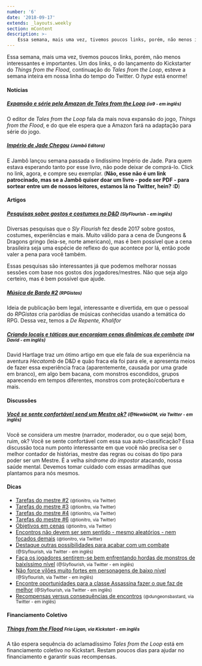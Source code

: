 ```yaml
---
number: '6'
date: '2018-09-17'
extends: _layouts.weekly
section: mContent
description: >-
    Essa semana, mais uma vez, tivemos poucos links, porém, não menos interessantes e importantes. Um dos links, o do lançamento do Kickstarter do *Things from the Flood*, continuação do *Tales from the Loop*, esteve a semana inteira em nossa linha do tempo do Twitter. O *hype* está enorme!
---
```


Essa semana, mais uma vez, tivemos poucos links, porém, não menos interessantes e importantes. Um dos links, o do lançamento do Kickstarter do *Things from the Flood*, continuação do *Tales from the Loop*, esteve a semana inteira em nossa linha do tempo do Twitter. O *hype* está enorme!

#### Notícias

##### [Expansão e série pela Amazon de Tales from the Loop] <small>(io9 - em inglês)</small>
O editor de *Tales from the Loop* fala da mais nova expansão do jogo, *Things from the Flood*, e do que ele espera que a Amazon fará na adaptação para série do jogo.

##### [Império de Jade Chegou] <small>(Jambô Editora)</small>
E Jambô lançou semana passada o lindíssimo Império de Jade. Para quem estava esperando tanto por esse livro, não pode deixar de comprá-lo. Click no link, agora, e compre seu exemplar. (__Não, esse não é um link patrocinado, mas se a Jambô quiser doar um livro - pode ser PDF - para sortear entre um de nossos leitores, estamos lá no Twitter, hein? :D__)

#### Artigos

##### [Pesquisas sobre gostos e costumes no D&D] <small>(SlyFlourish - em inglês)</small>
Diversas pesquisas que o *Sly Flourish* fez desde 2017 sobre gostos, costumes, experiências e mais. Muito válido para a cena de Dungeons & Dragons gringo (leia-se, norte americano), mas é bem possível que a cena brasileira seja uma espécie de reflexo do que acontece por lá, então pode valer a pena para você também.

Essas pesquisas são interessantes já que podemos melhorar nossas sessões com base nos gostos dos jogadores/mestres. Não que seja algo certeiro, mas é bem possível que ajude.

##### [Música de Bardo #2] <small>(RPGistas)</small>
Ideia de publicação bem legal, interessante e divertida, em que o pessoal do *RPGistas* cria paródias de músicas conhecidas usando a temática do RPG. Dessa vez, temos a *De Repente, Khalifor*

##### [Criando locais e táticas que encorajam cenas dinâmicas de combate] <small>(DM David - em inglês)</small>
David Hartlage traz um ótimo artigo em que ele fala de sua experiência na aventura *Hecatomb* de D&D e quão fraca ela foi para ele, e apresenta meios de fazer essa experiência fraca (aparentemente, causada por uma grade em branco), em algo bem bacana, com monstros escondidos, grupos aparecendo em tempos diferentes, monstros com proteção/cobertura e mais.

#### Discussões

##### [Você se sente confortável send um Mestre ok?] <small>(@NewbieDM, via Twitter - em inglês)</small>
Você se considera um mestre (narrador, moderador, ou o que seja) bom, ruim, ok? Você se sente confortável com essa sua auto-classificação? Essa discussão toca num ponto interessante em que você não precisa ser o melhor contador de histórias, mestre das regras ou coisas do tipo para poder ser um Mestre. É a velha *síndrome do impostor* atacando, nossa saúde mental. Devemos tomar cuidado com essas armadilhas que plantamos para nós mesmos.

#### Dicas

- [Tarefas do mestre #2] <small>(@tionitro, via Twitter)</small>
- [Tarefas do mestre #3] <small>(@tionitro, via Twitter)</small>
- [Tarefas do mestre #4] <small>(@tionitro, via Twitter)</small>
- [Tarefas do mestre #6] <small>(@tionitro, via Twitter)</small>
- [Objetivos em cenas] <small>(@tionitro, via Twitter)</small>
- [Encontros não devem ser sem sentido - mesmo aleatórios - nem focados demais] <small>(@tionitro, via Twitter)</small>
- [Destaque outras possibilidades para acabar com um combate] <small>(@Slyflourish, via Twitter - em inglês)</small>
- [Faça os jogadores sentirem-se bem enfrentando hordas de monstros de baixíssimo nível] <small>(@Slyflourish, via Twitter - em inglês)</small>
- [Não force vilões muito fortes em personagens de baixo nível] <small>(@Slyflourish, via Twitter - em inglês)</small>
- [Encontre oportunidades para a classe Assassina fazer o que faz de melhor] <small>(@Slyflourish, via Twitter - em inglês)</small>
- [Recompensas versus consequências de encontros] <small>(@dungeonsbastard, via Twitter - em inglês)</small>

#### Financiamento Coletivo

##### [Things from the Flood] <small>Fria Ligan, via Kickstart - em inglês</small>
A tão espera sequência do aclamadíssimo *Tales from the Loop* está em financiamento coletivo no Kickstart. Restam poucos dias para ajudar no financiamento e garantir suas recompensas.

[Tarefas do mestre #2]: https://twitter.com/tionitro/status/1041493381929680899
[Tarefas do mestre #3]: https://twitter.com/tionitro/status/1041860225941336065
[Tarefas do mestre #4]: https://twitter.com/tionitro/status/1042213467174920192
[Tarefas do mestre #6]: https://twitter.com/tionitro/status/1043516057850396673
[Objetivos em cenas]: https://twitter.com/tionitro/status/1043978708762193920
[Encontros não devem ser sem sentido - mesmo aleatórios - nem focados demais]: https://twitter.com/SlyFlourish/status/1041705919606865920
[Destaque outras possibilidades para acabar com um combate]: https://twitter.com/SlyFlourish/status/1042084713635237894
[Faça os jogadores sentirem-se bem enfrentando hordas de monstros de baixíssimo nível]: https://twitter.com/SlyFlourish/status/1043188202520145920
[Não force vilões muito fortes em personagens de baixo nível]: https://twitter.com/SlyFlourish/status/1042809497914433537
[Encontre oportunidades para a classe Assassina fazer o que faz de melhor]: https://twitter.com/SlyFlourish/status/1043928027657383937
[Recompensas versus consequências de encontros]: https://twitter.com/dungeonbastard/status/1042191538099347458
[Things from the Flood]: https://www.kickstarter.com/projects/1192053011/things-from-the-flood-sequel-to-tales-from-the-loo
[Expansão e série pela Amazon de Tales from the Loop]: https://io9.gizmodo.com/tales-from-the-loops-publisher-discusses-the-new-90s-ex-1829038792
[Império de Jade Chegou]: https://jamboeditora.com.br/
[Você se sente confortável send um Mestre ok?]: https://twitter.com/newbiedm/status/1043290693865811969
[Pesquisas sobre gostos e costumes no D&D]: http://slyflourish.com/facebook_surveys.html
[Música de Bardo #2]: http://rpgista.com.br/2018/09/21/musica-de-bardo-2-de-repente-khalifor/
[Criando locais e táticas que encorajam cenas dinâmicas de combate]: http://dmdavid.com/tag/creating-dd-locations-that-encourage-dynamic-combat-scenes/
